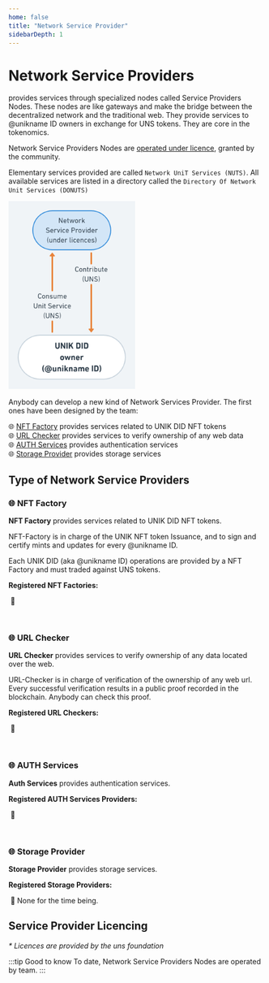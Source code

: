 ```yaml
---
home: false
title: "Network Service Provider"
sidebarDepth: 1
---
```


# Network Service Providers <Badge text="Key Concept"/>

<brand name="uns"/> provides services through specialized nodes called Service Providers Nodes. These nodes are like gateways and make the bridge between the decentralized network and the traditional web. They provide services to @unikname ID owners in exchange for UNS tokens. They are core in the <brand name="uns"/> tokenomics. 

Network Service Providers Nodes are [operated under licence](#service-provider-licencing), granted by the community. 

Elementary services provided are called `Network UniT Services (NUTS)`. All available services are listed in a directory called the `Directory Of Network Unit Services (DONUTS)`

<hpicture>![nsp](./images/nsp-diagram1.png)</hpicture>

Anybody can develop a new kind of Network Services Provider. The first ones have been designed by the <brand name="uns"/> team: 

:globe_with_meridians: [NFT Factory](#nft-factory) provides services related to UNIK DID NFT tokens  
:globe_with_meridians: [URL Checker](#url-checker) provides services to verify ownership of any web data  
:globe_with_meridians: [AUTH Services](#auth-services) provides authentication services  
:globe_with_meridians: [Storage Provider](#storage-provider) provides storage services

<hseparator type="uns"/>

## Type of Network Service Providers

### :globe_with_meridians: NFT Factory

**NFT Factory** provides services related to UNIK DID NFT tokens.

NFT-Factory is in charge of the UNIK NFT token Issuance, and to sign and certify mints and updates for every @unikname ID. 

Each UNIK DID (aka @unikname ID) operations are provided by a NFT Factory and must traded against UNS tokens.

**Registered NFT Factories:**  

&nbsp;:round_pushpin:&nbsp;<un label id="@network:NFT-Factory" unikid="fbfbe7d9e8c005f1a9937d9fd17c4ef7da2ff8037a71e6cb7847b302eda4d08a"/> 

<p><br/></p>

### :globe_with_meridians: URL Checker

**URL Checker** provides services to verify ownership of any data located over the web.

URL-Checker is in charge of verification of the ownership of any web url. Every successful verification results in a public proof recorded in the <brand name="uns"/> blockchain. Anybody can check this proof.

**Registered URL Checkers:**  

&nbsp;:round_pushpin:&nbsp;<un label id="@network:URL-Checker*1" unikid="08bf335ede1818e222ecd529e0e892190aab62a39ec40492395b825a4f640731"/> 

<p><br/></p>

### :globe_with_meridians: AUTH Services

**Auth Services** provides authentication services.

**Registered AUTH Services Providers:**  

&nbsp;:round_pushpin:&nbsp;<un label id="@network:AUTH-Services*1"/> 

<p><br/></p>

### :globe_with_meridians: Storage Provider

**Storage Provider** provides storage services.

**Registered Storage Providers:**  

&nbsp;:round_pushpin:&nbsp;None for the time being.

<hseparator type="uns"/>

## Service Provider Licencing

_* Licences are provided by the uns foundation_

:::tip Good to know
To date, Network Service Providers Nodes are operated by <brand name="uns"/> team.
:::

